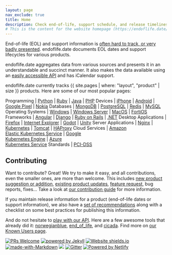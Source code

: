 ```yaml
---
layout: page
nav_exclude: true
title: Home
description: Check end-of-life, support schedule, and release timelines for more than 200 products at one place.
# This is the content for the website homepage (https://endoflife.date/)
---
```


End-of-life (EOL) and support information is [often hard to track, or very badly presented](https://twitter.com/captn3m0/status/1110504412064239617).
endoflife.date documents EOL dates and support lifecycles for various products.

endoflife.date aggregates data from various sources and presents it in an understandable and
succinct manner. It also makes the data available using an [easily accessible API](https://endoflife.date/docs/api)
and has iCalendar support.

endoflife.date currently tracks {{ site.pages | where: "layout", "product" | size }} products.
Here are some of our most popular pages:

Programming           | [Python][python] | [Ruby][ruby] | [Java][java] | [PHP][php]
Devices               | [iPhone][iphone] | [Android][android] | [Google Pixel][pixel] | [Nokia][nokia]
Databases             | [MongoDB][mongodb] | [PostgreSQL][postgresql] | [Redis][redis] | [MySQL][mysql]
Operating Systems     | [Windows][windows] | [Windows Server][windows-server] | [MacOS][macos] | [FortiOS][fortios]
Frameworks            | [Angular][angular] | [Django][django] | [Ruby on Rails][rails] | [.NET][net]
Desktop Applications  | [Firefox][firefox] | [Internet Explorer][ie] | [Godot][godot] | [Unity][unity]
Server Applications   | [Nginx][nginx] | [Kubernetes][k8s] | [Tomcat][tomcat] | [HAProxy][haproxy]
Cloud Services        | [Amazon<br>Elastic Kubernetes Service][eks] | [Google<br>Kubernetes Engine][gke] | [Azure<br>Kubernetes Service][aks]
Standards             | [PCI-DSS][pci-dss]

## Contributing

Want to contribute? Great! We try to make it easy, and all contributions, even the smaller ones, are
more than welcome. This includes
[new product suggestion or addition](https://github.com/endoflife-date/endoflife.date/issues/new?assignees=&labels=request&template=new_product_suggestion.md&title=),
[existing product updates](https://github.com/endoflife-date/endoflife.date/issues/new?assignees=&labels=bug&template=report_incorrect_details.md&title=),
[feature request](https://github.com/endoflife-date/endoflife.date/issues/new?assignees=&labels=enhancement&template=feature_request.md&title=),
bug reports, fixes... Take a look at [our contribution guide](https://github.com/endoflife-date/endoflife.date/blob/master/CONTRIBUTING.md)
for more information.

If you maintain release information for a product (end-of-life dates or support information), we
also have a [set of recommendations](/recommendations) along with a checklist on some best practices
for publishing this information.

And do not hesitate to [play with our API](https://endoflife.date/docs/api). Here are a few awesome
tools that already did it: [norwegianblue](https://github.com/hugovk/norwegianblue),
[end_of_life](https://github.com/MatheusRich/end_of_life), and
[cicada](https://github.com/mcandre/cicada). Find more on
[our Known Users page](https://github.com/endoflife-date/endoflife.date/wiki/Known-Users).

[![PRs Welcome](https://img.shields.io/badge/PRs-welcome-brightgreen.svg)](https://opensource.guide/how-to-contribute/#opening-a-pull-request)
[![powered by Jekyll](https://img.shields.io/badge/powered_by-Jekyll-blue.svg)](https://jekyllrb.com/)
[![Website shields.io](https://img.shields.io/website-up-down-green-red/https/endoflife.date.svg)](https://endoflife.date/)
[![made-with-Markdown](https://img.shields.io/badge/Made%20with-Markdown-1f425f.svg)](https://commonmark.org)
[![](https://img.shields.io/badge/Hacktoberfest-Welcome-green)](https://github.com/endoflife-date/endoflife.date/issues/408)
[![Gitter](https://img.shields.io/badge/chat%20on-gitter-green)](https://gitter.im/endoflife-date/community)
[![Powered by Netlify](https://www.netlify.com/v3/img/components/netlify-light.svg)](https://www.netlify.com)

[python]: /python
[nodejs]: /nodejs
[java]: /java
[php]: /php
[iphone]: /iphone
[android]: /android
[pixel]: /pixel
[nokia]: /nokia
[mongodb]: /mongodb
[postgresql]: /postgresql
[redis]: /redis
[mysql]: /mysql
[windows]: /windows
[windows-server]: /windows-server
[macos]: /macos
[fortios]: /fortios
[angular]: /angular
[django]: /django
[ruby]: /ruby
[net]: /dotnet
[firefox]: /firefox
[ie]: /internet-explorer
[godot]: /godot
[unity]: /unity
[nginx]: /nginx
[k8s]: /k8s
[tomcat]: /tomcat
[haproxy]: /haproxy
[rails]: /rails
[eks]: /eks
[gke]: /gke
[aks]: /azure-kubernetes-service
[pci-dss]: /pci-dss

